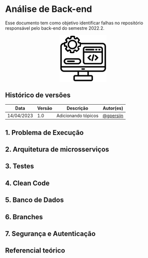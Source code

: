 # Análise de Back-end

Esse documento tem como objetivo identificar falhas no repositório responsável pelo back-end do semestre 2022.2.


<div style="display: flex; justify-content: center; align-items:center;">
    <img src="../assets/analyze/backend.png" style="width: 30%;">
</div>

## Histórico de versões

| Data       | Versão | Descrição           | Autor(es)                               |
| ---------- | ------ | ------------------- | --------------------------------------- |
| 14/04/2023 | 1.0    | Adicionando tópicos | [@gpersijn](http://github.com/gpersijn) |

## 1. Problema de Execução

<p align="justify">

</p>

## 2. Arquitetura de microsserviços

## 3. Testes

## 4. Clean Code

## 5. Banco de Dados

## 6. Branches

## 7. Segurança e Autenticação

## Referencial teórico
